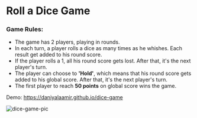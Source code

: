 # Roll a Dice Game

### Game Rules: ###
* The game has 2 players, playing in rounds.
* In each turn, a player rolls a dice as many times as he whishes. Each result get added to his round score.
* If the player rolls a 1, all his round score gets lost. After that, it's the next player's turn.
* The player can choose to **'Hold'**, which means that his round score gets added to his global score. After that, it's the next player's turn.
* The first player to reach **50 points** on global score wins the game.

Demo: https://daniyalaamir.github.io/dice-game

![dice-game-pic](https://cloud.githubusercontent.com/assets/11576208/26036067/ff8a72c4-38a4-11e7-9203-5519205e58b9.png)
